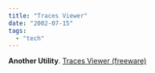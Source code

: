 ```yaml
---
title: "Traces Viewer"
date: "2002-07-15"
tags: 
  - "tech"
---
```


**Another Utility**. [Traces Viewer (freeware)](http://www.surfpilot.net/tracesviewer.html)
